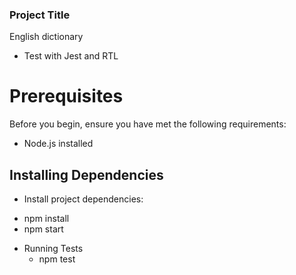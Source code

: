 ### Project Title

English dictionary

- Test with Jest and RTL

# Prerequisites

Before you begin, ensure you have met the following requirements:

- Node.js installed

## Installing Dependencies

- Install project dependencies:

* npm install
* npm start

- Running Tests
  - npm test
